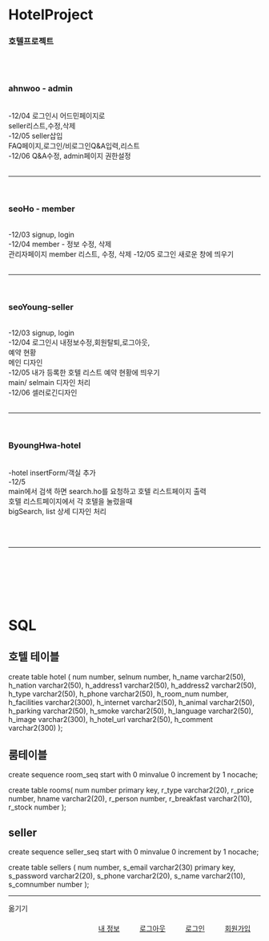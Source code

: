 # HotelProject
<h3>호텔프로젝트</h3>
<br>



<br>
<h3>ahnwoo - admin</h3><br>
    -12/04 로그인시 어드민페이지로<br>
           seller리스트,수정,삭제<br>
    -12/05 seller삽입<br>
    	   FAQ페이지,로그인/비로그인Q&A입력,리스트<br>
    -12/06 Q&A수정, admin페이지 권한설정<br>
 <br>
    <hr>
    <br>
<h3>seoHo - member</h3><br>
    -12/03 signup, login<br>
    -12/04 member - 정보 수정, 삭제<br>
           관리자페이지 member 리스트, 수정, 삭제
    -12/05 로그인 새로운 창에 띄우기<br>
    <br>
    <hr>
    <br>
<h3>seoYoung-seller</h3> <br>
    -12/03 signup, login<br>
    -12/04 로그인시 내정보수정,회원탈퇴,로그아웃,<br>
            예약 현황<br>
            메인 디자인 <br>
    -12/05 내가 등록한 호텔 리스트 예약 현황에  띄우기 <br>
	   main/ selmain 디자인 처리 <br>
    -12/06 셀러로긴디자인<br>
	   
 <br>
    <hr>
    <br>
<h3>ByoungHwa-hotel</h3> <br>
    -hotel insertForm/객실 추가 <br>
    -12/5 <br>
main에서 검색 하면 search.ho를 요청하고 호텔 리스트페이지 출력<br>
호텔 리스트페이지에서 각 호텔을 눌렀을때 <br>
bigSearch, list 상세 디자인 처리<br>
    
  <br><br><hr><br><br><br><br>  
    <h1>SQL</h1>
    
<h2>호텔 테이블</h2>
create table hotel (
num number,
selnum number,
h_name varchar2(50),
h_nation varchar2(50),
h_address1 varchar2(50),
h_address2 varchar2(50),
h_type varchar2(50),
h_phone varchar2(50),
h_room_num  number,
h_facilities varchar2(300),
h_internet varchar2(50),
h_animal varchar2(50),
h_parking varchar2(50),
h_smoke varchar2(50),
h_language varchar2(50),
h_image varchar2(300),
h_hotel_url varchar2(50),
h_comment varchar2(300)
);

<h2>룸테이블</h2>
create sequence room_seq
start with 0
minvalue 0
increment by 1
nocache;


create table rooms(
num number primary key,
r_type varchar2(20),
r_price number,
hname varchar2(20),
r_person number,
r_breakfast varchar2(10),
r_stock number
);




<h2>seller </h2>
create sequence seller_seq
start with 0
minvalue 0
increment by 1
nocache;

create table sellers (
num number,
s_email varchar2(30) primary key,
s_password varchar2(20),
s_phone varchar2(20),
s_name varchar2(10),
s_comnumber number
);




<hr>
옮기기<br>
<c:if test="${sessionScope.loginfo == null }">
			<a href="register.mem" style="float:right; margin:20px;">회원가입</a>
			<a href="login.mem" style="float:right; margin:20px;">로그인</a>
		</c:if>
		<c:if test="${sessionScope.loginfo != null }">
			<a href="logout.mem" style="float:right; margin:20px;">로그아웃</a>
			<a href="info.mem" style="float:right; margin:20px;">내 정보</a>
		</c:if>



